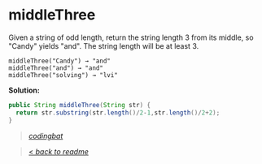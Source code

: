 # middleThree

Given a string of odd length, return the string length 3 from its middle, so "Candy" yields "and". The string length will be at least 3.

```
middleThree("Candy") → "and"
middleThree("and") → "and"
middleThree("solving") → "lvi"
```

**Solution:**

```java
public String middleThree(String str) {
  return str.substring(str.length()/2-1,str.length()/2+2);
}
```

> _[codingbat](http://codingbat.com/prob/p115863)_

> [< _back to readme_](/README.md)